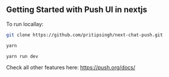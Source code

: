 ## Getting Started with Push UI in nextjs

To run locallay:

```bash
git clone https://github.com/pritipsingh/next-chat-push.git

yarn

yarn run dev
```

Check all other features here:
https://push.org/docs/
